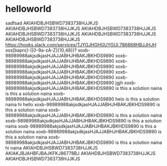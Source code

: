 # helloworld
sadfsad
AKIAHDBJHSBWD7383738HJJKJS
AKIAHDBJHSBWD7383738HJJKJS
AKIAHDBJHSBWD7383738HJJKJS
AKIAHDBJHSBWD7383738HJJKJS
AKIAHDBJHSBWD7383738HJJKJS
AKIAHDBJHSBWD7383738HJJKJS
https://hooks.slack.com/services/TJYGJHGHGUYGUI.786868HBJJHJH
xox[baprs]-([0-9a-zA-Z]{10,48})?
xoxb-98989988akjsdkjasHJAJJABHJHBAKJBKHDS9890
xoxb-98989988akjsdkjasHJAJJABHJHBAKJBKHDS9890
xoxb-98989988akjsdkjasHJAJJABHJHBAKJBKHDS9890
xoxb-98989988akjsdkjasHJAJJABHJHBAKJBKHDS9890
xoxb-98989988akjsdkjasHJAJJABHJHBAKJBKHDS9890
xoxb-98989988akjsdkjasHJAJJABHJHBAKJBKHDS9890
jgjh
xoxb-98989988akjsdkjasHJAJJABHJHBAKJBKHDS9890
is this a solution naina
is this a solution naina
xoxb-98989988akjsdkjasHJAJJABHJHBAKJBKHDS9890
helo
is this a solution naina
hi
hello
xoxb-98989988akjsdkjasHJAJJABHJHBAKJBKHDS9890
is this a solution naina
xoxb-98989988akjsdkjasHJAJJABHJHBAKJBKHDS9890
is this a solution naina
xoxb-98989988akjsdkjasHJAJJABHJHBAKJBKHDS9890
is this a solution naina
xoxb-98989988akjsdkjasHJAJJABHJHBAKJBKHDS9890
is this a solution naina
xoxb-98989988akjsdkjasHJAJJABHJHBAKJBKHDS9890
is this a solution naina
xoxb-98989988akjsdkjasHJAJJABHJHBAKJBKHDS9890
is this a solution naina
hi naina
AKIAHDBJHSBWD7383738HJJKJS
AKIAKJBJAHBFJBAJKFKJ86778BJ
AKIAHDBJHSBWD7383738HJJKJS
AKIAHDBJHSBWD7383738HJJKJS
